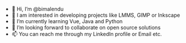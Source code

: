 - 👋 Hi, I’m @bimalendu
- 👀 I am interested in developing projects like LMMS, GIMP or Inkscape
- 🌱 I’m currently learning Vue, Java and Python
- 💞️ I’m looking forward to collaborate on open source solutions
- 📫 You can reach me through my LinkedIn profile or Email etc.
